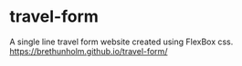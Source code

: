 # travel-form
A single line travel form website created using FlexBox css.
https://brethunholm.github.io/travel-form/
